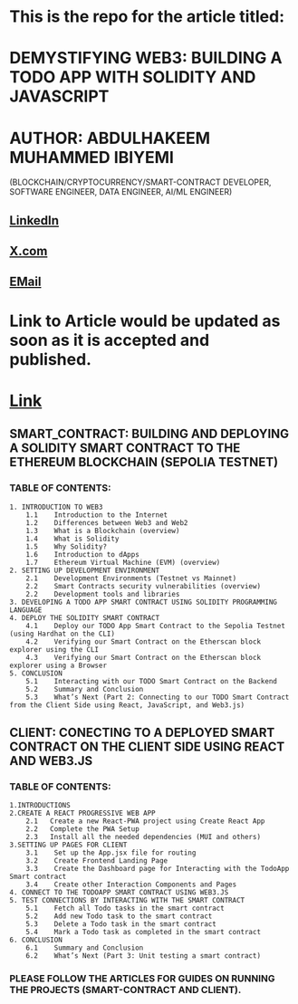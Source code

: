 # This is the repo for the article titled: 
# DEMYSTIFYING WEB3: BUILDING A TODO APP WITH SOLIDITY AND JAVASCRIPT

# AUTHOR: ABDULHAKEEM MUHAMMED IBIYEMI 
 (BLOCKCHAIN/CRYPTOCURRENCY/SMART-CONTRACT DEVELOPER, SOFTWARE ENGINEER, DATA ENGINEER, AI/ML ENGINEER)
## [LinkedIn](https://www.linkedin.com/in/abdulhakeem-muhammed-ibiyemi/)
## [X.com](https://x.com/ennas_de)
## [EMail](mailto:dev.abdulhakeem@gmail.com)


# Link to Article would be updated as soon as it is accepted and published.
# [Link]()


## SMART_CONTRACT: BUILDING AND DEPLOYING A SOLIDITY SMART CONTRACT TO THE ETHEREUM BLOCKCHAIN (SEPOLIA TESTNET)

### TABLE OF CONTENTS:
    1. INTRODUCTION TO WEB3
        1.1    Introduction to the Internet
        1.2    Differences between Web3 and Web2
        1.3    What is a Blockchain (overview) 
        1.4    What is Solidity 
        1.5    Why Solidity?
        1.6    Introduction to dApps
        1.7    Ethereum Virtual Machine (EVM) (overview)
    2. SETTING UP DEVELOPMENT ENVIRONMENT
        2.1    Development Environments (Testnet vs Mainnet)
        2.2    Smart Contracts security vulnerabilities (overview)
        2.2    Development tools and libraries
    3. DEVELOPING A TODO APP SMART CONTRACT USING SOLIDITY PROGRAMMING LANGUAGE 
    4. DEPLOY THE SOLIDITY SMART CONTRACT 
        4.1    Deploy our TODO App Smart Contract to the Sepolia Testnet (using Hardhat on the CLI)
        4.2    Verifying our Smart Contract on the Etherscan block explorer using the CLI
        4.3    Verifying our Smart Contract on the Etherscan block explorer using a Browser
    5. CONCLUSION 
        5.1    Interacting with our TODO Smart Contract on the Backend
        5.2    Summary and Conclusion
        5.3    What’s Next (Part 2: Connecting to our TODO Smart Contract from the Client Side using React, JavaScript, and Web3.js)


## CLIENT: CONECTING TO A DEPLOYED SMART CONTRACT ON THE CLIENT SIDE USING REACT AND WEB3.JS

### TABLE OF CONTENTS:
    1.INTRODUCTIONS
    2.CREATE A REACT PROGRESSIVE WEB APP
        2.1   Create a new React-PWA project using Create React App
        2.2   Complete the PWA Setup 
        2.3   Install all the needed dependencies (MUI and others)
    3.SETTING UP PAGES FOR CLIENT 
        3.1    Set up the App.jsx file for routing
        3.2    Create Frontend Landing Page
        3.3    Create the Dashboard page for Interacting with the TodoApp Smart contract
        3.4    Create other Interaction Components and Pages
    4. CONNECT TO THE TODOAPP SMART CONTRACT USING WEB3.JS 
    5. TEST CONNECTIONS BY INTERACTING WITH THE SMART CONTRACT  
        5.1    Fetch all Todo tasks in the smart contract
        5.2    Add new Todo task to the smart contract
        5.3    Delete a Todo task in the smart contract
        5.4    Mark a Todo task as completed in the smart contract
    6. CONCLUSION 
        6.1    Summary and Conclusion
        6.2    What’s Next (Part 3: Unit testing a smart contract)


### PLEASE FOLLOW THE ARTICLES FOR GUIDES ON RUNNING THE PROJECTS (SMART-CONTRACT AND CLIENT).

